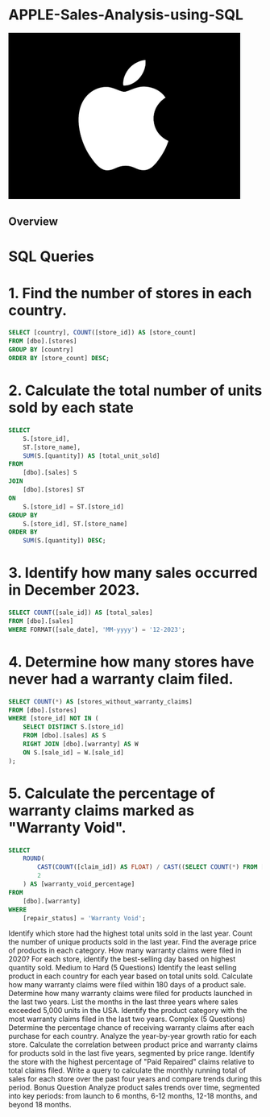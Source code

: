 # APPLE-Sales-Analysis-using-SQL
![Image](https://github.com/nphan91/APPLE-Sales-Analysis-using-SQL/blob/main/Apple%20Logo.png)
## Overview
# SQL Queries

# 1. Find the number of stores in each country.
```sql
SELECT [country], COUNT([store_id]) AS [store_count]
FROM [dbo].[stores]
GROUP BY [country]
ORDER BY [store_count] DESC;

```
# 2. Calculate the total number of units sold by each state
```sql
SELECT 
    S.[store_id], 
    ST.[store_name], 
    SUM(S.[quantity]) AS [total_unit_sold]
FROM 
    [dbo].[sales] S
JOIN 
    [dbo].[stores] ST
ON 
    S.[store_id] = ST.[store_id]
GROUP BY 
    S.[store_id], ST.[store_name]
ORDER BY 
    SUM(S.[quantity]) DESC;

```
# 3. Identify how many sales occurred in December 2023.
```SQL
SELECT COUNT([sale_id]) AS [total_sales]
FROM [dbo].[sales]
WHERE FORMAT([sale_date], 'MM-yyyy') = '12-2023';

```
# 4. Determine how many stores have never had a warranty claim filed.
```sql
SELECT COUNT(*) AS [stores_without_warranty_claims]
FROM [dbo].[stores]
WHERE [store_id] NOT IN (
    SELECT DISTINCT S.[store_id]
    FROM [dbo].[sales] AS S
    RIGHT JOIN [dbo].[warranty] AS W
    ON S.[sale_id] = W.[sale_id]
);

```

# 5. Calculate the percentage of warranty claims marked as "Warranty Void".
```sql
SELECT 
    ROUND(
        CAST(COUNT([claim_id]) AS FLOAT) / CAST((SELECT COUNT(*) FROM [dbo].[warranty]) AS FLOAT) * 100, 
        2
    ) AS [warranty_void_percentage]
FROM 
    [dbo].[warranty]
WHERE 
    [repair_status] = 'Warranty Void';


```

Identify which store had the highest total units sold in the last year.
Count the number of unique products sold in the last year.
Find the average price of products in each category.
How many warranty claims were filed in 2020?
For each store, identify the best-selling day based on highest quantity sold.
Medium to Hard (5 Questions)
Identify the least selling product in each country for each year based on total units sold.
Calculate how many warranty claims were filed within 180 days of a product sale.
Determine how many warranty claims were filed for products launched in the last two years.
List the months in the last three years where sales exceeded 5,000 units in the USA.
Identify the product category with the most warranty claims filed in the last two years.
Complex (5 Questions)
Determine the percentage chance of receiving warranty claims after each purchase for each country.
Analyze the year-by-year growth ratio for each store.
Calculate the correlation between product price and warranty claims for products sold in the last five years, segmented by price range.
Identify the store with the highest percentage of "Paid Repaired" claims relative to total claims filed.
Write a query to calculate the monthly running total of sales for each store over the past four years and compare trends during this period.
Bonus Question
Analyze product sales trends over time, segmented into key periods: from launch to 6 months, 6-12 months, 12-18 months, and beyond 18 months.
